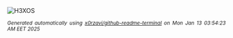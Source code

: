 <div align="justify">
<picture>
    <source media="(prefers-color-scheme: dark)" srcset="https://i.ibb.co/VH3M12Y/output-gif.gif">
    <source media="(prefers-color-scheme: light)" srcset="https://i.ibb.co/VH3M12Y/output-gif.gif">
    <img alt="H3XOS" src="https://i.ibb.co/VH3M12Y/output-gif.gif">
</picture>

<sub><i>Generated automatically using [x0rzavi/github-readme-terminal](https://github.com/x0rzavi/github-readme-terminal) on Mon Jan 13 03:54:23 AM EET 2025</i></sub>
</div>